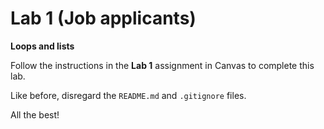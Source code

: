 # Lab 1 (Job applicants)

**Loops and lists**

Follow the instructions in the **Lab 1** assignment in Canvas to complete this lab.

Like before, disregard the `README.md` and `.gitignore` files.

All the best!
